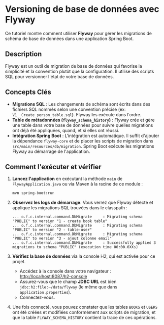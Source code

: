 # Versioning de base de données avec Flyway

Ce tutoriel montre comment utiliser **Flyway** pour gérer les migrations de schéma de base de données dans une application Spring Boot.

## Description

Flyway est un outil de migration de base de données qui favorise la simplicité et la convention plutôt que la configuration. Il utilise des scripts SQL pour versionner l'état de votre base de données.

## Concepts Clés

- **Migrations SQL** : Les changements de schéma sont écrits dans des fichiers SQL nommés selon une convention précise (ex: `V1__Create_person_table.sql`). Flyway les exécute dans l'ordre.
- **Table de métadonnées (`flyway_schema_history`)** : Flyway crée et gère une table dans votre base de données pour suivre quelles migrations ont déjà été appliquées, quand, et si elles ont réussi.
- **Intégration Spring Boot** : L'intégration est automatique. Il suffit d'ajouter la dépendance `flyway-core` et de placer les scripts de migration dans `src/main/resources/db/migration`. Spring Boot exécute les migrations Flyway au démarrage de l'application.

## Comment l'exécuter et vérifier

1.  **Lancez l'application** en exécutant la méthode `main` de `FlywayApplication.java` ou via Maven à la racine de ce module :
    ```bash
    mvn spring-boot:run
    ```

2.  **Observez les logs de démarrage**. Vous verrez que Flyway détecte et applique les migrations SQL trouvées dans le classpath :
    ```
    ... o.f.c.internal.command.DbMigrate     : Migrating schema "PUBLIC" to version "1 - create book table"
    ... o.f.c.internal.command.DbMigrate     : Migrating schema "PUBLIC" to version "2 - table-user"
    ... o.f.c.internal.command.DbMigrate     : Migrating schema "PUBLIC" to version "3 - ajout colonne email"
    ... o.f.c.internal.command.DbMigrate     : Successfully applied 3 migrations to schema "PUBLIC" (execution time 00:00.0XXs)
    ```

3.  **Vérifiez la base de données** via la console H2, qui est activée pour ce projet.
    -   Accédez à la console dans votre navigateur : [http://localhost:8087/h2-console](http://localhost:8087/h2-console)
    -   Assurez-vous que le champ **JDBC URL** est bien `jdbc:h2:file:~/data/flyway` (le même que dans `application.properties`).
    -   Connectez-vous.

4.  Une fois connecté, vous pouvez constater que les tables `BOOKS` et `USERS` ont été créées et modifiées conformément aux scripts de migration, et que la table `FLYWAY_SCHEMA_HISTORY` contient la trace de ces opérations.